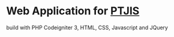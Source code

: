 # Web Application for [PTJIS]

[PTJIS]: https://ptjis.com/

build with PHP Codeigniter 3, HTML, CSS, Javascript and JQuery